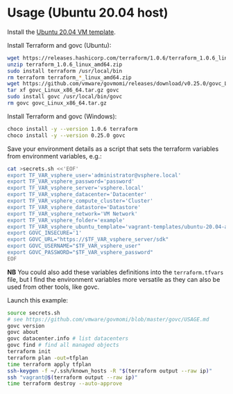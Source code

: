 # Usage (Ubuntu 20.04 host)

Install the [Ubuntu 20.04 VM template](https://github.com/rgl/ubuntu-vagrant).

Install Terraform and govc (Ubuntu):

```bash
wget https://releases.hashicorp.com/terraform/1.0.6/terraform_1.0.6_linux_amd64.zip
unzip terraform_1.0.6_linux_amd64.zip
sudo install terraform /usr/local/bin
rm terraform terraform_*_linux_amd64.zip
wget https://github.com/vmware/govmomi/releases/download/v0.25.0/govc_Linux_x86_64.tar.gz
tar xf govc_Linux_x86_64.tar.gz govc
sudo install govc /usr/local/bin/govc
rm govc govc_Linux_x86_64.tar.gz
```

Install Terraform and govc (Windows):

```bash
choco install -y --version 1.0.6 terraform
choco install -y --version 0.25.0 govc
```

Save your environment details as a script that sets the terraform variables from environment variables, e.g.:

```bash
cat >secrets.sh <<'EOF'
export TF_VAR_vsphere_user='administrator@vsphere.local'
export TF_VAR_vsphere_password='password'
export TF_VAR_vsphere_server='vsphere.local'
export TF_VAR_vsphere_datacenter='Datacenter'
export TF_VAR_vsphere_compute_cluster='Cluster'
export TF_VAR_vsphere_datastore='Datastore'
export TF_VAR_vsphere_network='VM Network'
export TF_VAR_vsphere_folder='example'
export TF_VAR_vsphere_ubuntu_template='vagrant-templates/ubuntu-20.04-amd64-vsphere'
export GOVC_INSECURE='1'
export GOVC_URL="https://$TF_VAR_vsphere_server/sdk"
export GOVC_USERNAME="$TF_VAR_vsphere_user"
export GOVC_PASSWORD="$TF_VAR_vsphere_password"
EOF
```

**NB** You could also add these variables definitions into the `terraform.tfvars` file, but I find the environment variables more versatile as they can also be used from other tools, like govc.

Launch this example:

```bash
source secrets.sh
# see https://github.com/vmware/govmomi/blob/master/govc/USAGE.md
govc version
govc about
govc datacenter.info # list datacenters
govc find # find all managed objects
terraform init
terraform plan -out=tfplan
time terraform apply tfplan
ssh-keygen -f ~/.ssh/known_hosts -R "$(terraform output --raw ip)"
ssh "vagrant@$(terraform output --raw ip)"
time terraform destroy --auto-approve
```
